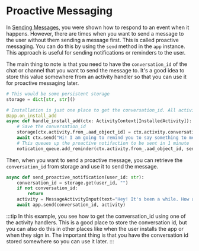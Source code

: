 # Proactive Messaging

In [Sending Messages](./), you were shown how to respond to an event when it happens. However, there are times when you want to send a message to the user without them sending a message first. This is called proactive messaging. You can do this by using the `send` method in the `app` instance. This approach is useful for sending notifications or reminders to the user.

The main thing to note is that you need to have the `conversation_id` of the chat or channel that you want to send the message to. It's a good idea to store this value somewhere from an activity handler so that you can use it for proactive messaging later.


```python
# This would be some persistent storage
storage = dict[str, str]()

# Installation is just one place to get the conversation_id. All activities have this field as well.
@app.on_install_add
async def handle_install_add(ctx: ActivityContext[InstalledActivity]):
    # Save the conversation_id
    storage[ctx.activity.from_.aad_object_id] = ctx.activity.conversation.id
    await ctx.send("Hi! I am going to remind you to say something to me soon!")
    # This queues up the proactive notifaction to be sent in 1 minute
    notication_queue.add_reminder(ctx.activity.from_.aad_object_id, send_proactive_notification, 60000)
```

Then, when you want to send a proactive message, you can retrieve the `conversation_id` from storage and use it to send the message.

```python
async def send_proactive_notification(user_id: str):
    conversation_id = storage.get(user_id, "")
    if not conversation_id:
        return
    activity = MessageActivityInput(text="Hey! It's been a while. How are you?")
    await app.send(conversation_id, activity)
```

:::tip
In this example, you see how to get the conversation_id using one of the activity handlers. This is a good place to store the conversation id, but you can also do this in other places like when the user installs the app or when they sign in. The important thing is that you have the conversation id stored somewhere so you can use it later.
:::